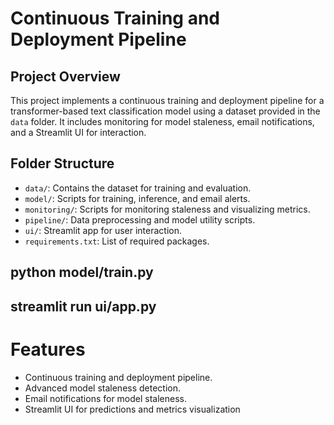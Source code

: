 # Continuous Training and Deployment Pipeline

## Project Overview
This project implements a continuous training and deployment pipeline for a transformer-based text classification model using a dataset provided in the `data` folder. It includes monitoring for model staleness, email notifications, and a Streamlit UI for interaction.

## Folder Structure
- `data/`: Contains the dataset for training and evaluation.
- `model/`: Scripts for training, inference, and email alerts.
- `monitoring/`: Scripts for monitoring staleness and visualizing metrics.
- `pipeline/`: Data preprocessing and model utility scripts.
- `ui/`: Streamlit app for user interaction.
- `requirements.txt`: List of required packages.

## python model/train.py

## streamlit run ui/app.py
# Features
- Continuous training and deployment pipeline.
- Advanced model staleness detection.
- Email notifications for model staleness.
- Streamlit UI for predictions and metrics visualization
